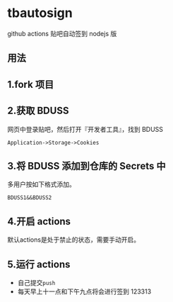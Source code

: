 # tbautosign
github actions 贴吧自动签到 nodejs 版

## 用法

## 1.fork 项目

## 2.获取 BDUSS

网页中登录贴吧，然后打开『开发者工具』，找到 BDUSS  

```
Application->Storage->Cookies
```

## 3.将 BDUSS 添加到仓库的 Secrets 中

多用户按如下格式添加。  

```
BDUSS1&&BDUSS2
```

## 4.开启 actions

默认actions是处于禁止的状态，需要手动开启。

## 5.运行 actions

- 自己提交`push`  
- 每天早上十一点和下午九点将会进行签到  123313
